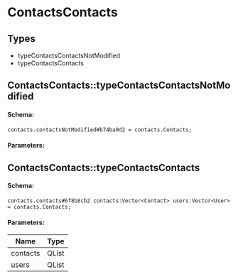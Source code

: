 # ContactsContacts

## Types

* typeContactsContactsNotModified
* typeContactsContacts

## ContactsContacts::typeContactsContactsNotModified

#### Schema:

`contacts.contactsNotModified#b74ba9d2 = contacts.Contacts;`

#### Parameters:


## ContactsContacts::typeContactsContacts

#### Schema:

`contacts.contacts#6f8b8cb2 contacts:Vector<Contact> users:Vector<User> = contacts.Contacts;`

#### Parameters:

|Name|Type|
|----|----|
|contacts|QList<Contact>|
|users|QList<User>|

